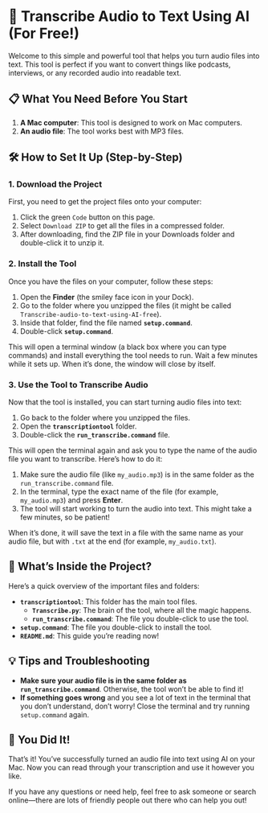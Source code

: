 # 🎤 Transcribe Audio to Text Using AI (For Free!)

Welcome to this simple and powerful tool that helps you turn audio files into text. This tool is perfect if you want to convert things like podcasts, interviews, or any recorded audio into readable text.

## 📋 What You Need Before You Start

1. **A Mac computer**: This tool is designed to work on Mac computers.
2. **An audio file**: The tool works best with MP3 files.

## 🛠️ How to Set It Up (Step-by-Step)

### 1. Download the Project

First, you need to get the project files onto your computer:

1. Click the green `Code` button on this page.
2. Select `Download ZIP` to get all the files in a compressed folder.
3. After downloading, find the ZIP file in your Downloads folder and double-click it to unzip it.

### 2. Install the Tool

Once you have the files on your computer, follow these steps:

1. Open the **Finder** (the smiley face icon in your Dock).
2. Go to the folder where you unzipped the files (it might be called `Transcribe-audio-to-text-using-AI-free`).
3. Inside that folder, find the file named **`setup.command`**.
4. Double-click **`setup.command`**.

This will open a terminal window (a black box where you can type commands) and install everything the tool needs to run. Wait a few minutes while it sets up. When it’s done, the window will close by itself.

### 3. Use the Tool to Transcribe Audio

Now that the tool is installed, you can start turning audio files into text:

1. Go back to the folder where you unzipped the files.
2. Open the **`transcriptiontool`** folder.
3. Double-click the **`run_transcribe.command`** file.

This will open the terminal again and ask you to type the name of the audio file you want to transcribe. Here’s how to do it:

1. Make sure the audio file (like `my_audio.mp3`) is in the same folder as the `run_transcribe.command` file.
2. In the terminal, type the exact name of the file (for example, `my_audio.mp3`) and press **Enter**.
3. The tool will start working to turn the audio into text. This might take a few minutes, so be patient!

When it’s done, it will save the text in a file with the same name as your audio file, but with `.txt` at the end (for example, `my_audio.txt`).

## 🚀 What’s Inside the Project?

Here’s a quick overview of the important files and folders:

- **`transcriptiontool`**: This folder has the main tool files.
  - **`Transcribe.py`**: The brain of the tool, where all the magic happens.
  - **`run_transcribe.command`**: The file you double-click to use the tool.
- **`setup.command`**: The file you double-click to install the tool.
- **`README.md`**: This guide you’re reading now!

## 💡 Tips and Troubleshooting

- **Make sure your audio file is in the same folder as `run_transcribe.command`**. Otherwise, the tool won’t be able to find it!
- **If something goes wrong** and you see a lot of text in the terminal that you don’t understand, don’t worry! Close the terminal and try running `setup.command` again.

## 🎉 You Did It!

That’s it! You’ve successfully turned an audio file into text using AI on your Mac. Now you can read through your transcription and use it however you like.

If you have any questions or need help, feel free to ask someone or search online—there are lots of friendly people out there who can help you out!
